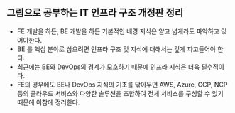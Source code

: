 ## 그림으로 공부하는 IT 인프라 구조 개정판 정리

- FE 개발을 하든, BE 개발을 하든 기본적인 배경 지식은 얕고 넓게라도 파악하고 있어야한다.
- BE 를 핵심 분야로 삼으려면 인프라 구조 및 지식에 대해서는 깊게 파고들어야 한다.
- 최근에는 BE와 DevOps의 경계가 모호하기 때문에 인프라 지식은 더욱 필수적이다.
- FE의 경우에도 BE나 DevOps 지식의 기초를 닦아두면 AWS, Azure, GCP, NCP 등의 
클라우드 서비스와 다양한 솔루션을 조합하여 전체 서비스를 구성할 수 있기 때문에 이참에 정리한다.